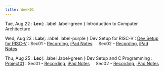 ```yaml
---
title: Week01
---
```


Tue, Aug 22
: **Lec**{: .label .label-green } Introduction to Computer Architecture
&nbsp; &nbsp; 
  
Wed, Aug 23
: **Lab**{: .label .label-purple } Dev Setup for RISC-V
: [Dev Setup for RISC-V](/guides/dev-setup)
: Sec01 - [Recording](/),
          [iPad Notes](/)
&nbsp; &nbsp;
Sec02 - [Recording](/),
        [iPad Notes](/)

Thu, Aug 25
: **Lec**{: .label .label-green } Dev Setup and C Programming
: [Project01](/assignments/project01)
: Sec01 - [Recording](/),
          [iPad Notes](/)
&nbsp; &nbsp;
Sec02 - [Recording](/),
        [iPad Notes](/)
